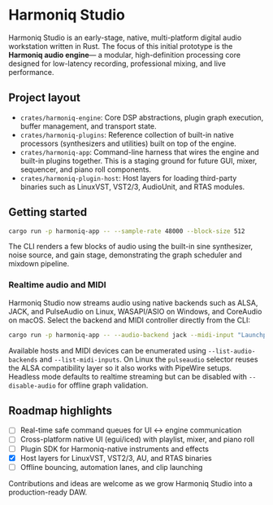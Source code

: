 # Harmoniq Studio

Harmoniq Studio is an early-stage, native, multi-platform digital audio workstation
written in Rust. The focus of this initial prototype is the **Harmoniq audio engine**—
a modular, high-definition processing core designed for low-latency recording,
professional mixing, and live performance.

## Project layout

- `crates/harmoniq-engine`: Core DSP abstractions, plugin graph execution, buffer
  management, and transport state.
- `crates/harmoniq-plugins`: Reference collection of built-in native processors
  (synthesizers and utilities) built on top of the engine.
- `crates/harmoniq-app`: Command-line harness that wires the engine and built-in
  plugins together. This is a staging ground for future GUI, mixer, sequencer,
  and piano roll components.
- `crates/harmoniq-plugin-host`: Host layers for loading third-party binaries
  such as LinuxVST, VST2/3, AudioUnit, and RTAS modules.

## Getting started

```bash
cargo run -p harmoniq-app -- --sample-rate 48000 --block-size 512
```

The CLI renders a few blocks of audio using the built-in sine synthesizer, noise
source, and gain stage, demonstrating the graph scheduler and mixdown pipeline.

### Realtime audio and MIDI

Harmoniq Studio now streams audio using native backends such as ALSA, JACK, and
PulseAudio on Linux, WASAPI/ASIO on Windows, and CoreAudio on macOS. Select the
backend and MIDI controller directly from the CLI:

```bash
cargo run -p harmoniq-app -- --audio-backend jack --midi-input "Launchpad"
```

Available hosts and MIDI devices can be enumerated using `--list-audio-backends`
and `--list-midi-inputs`. On Linux the `pulseaudio` selector reuses the ALSA
compatibility layer so it also works with PipeWire setups. Headless mode
defaults to realtime streaming but can be disabled with `--disable-audio` for
offline graph validation.

## Roadmap highlights

- [ ] Real-time safe command queues for UI ↔ engine communication
- [ ] Cross-platform native UI (egui/iced) with playlist, mixer, and piano roll
- [ ] Plugin SDK for Harmoniq-native instruments and effects
- [x] Host layers for LinuxVST, VST2/3, AU, and RTAS binaries
- [ ] Offline bouncing, automation lanes, and clip launching

Contributions and ideas are welcome as we grow Harmoniq Studio into a
production-ready DAW.
